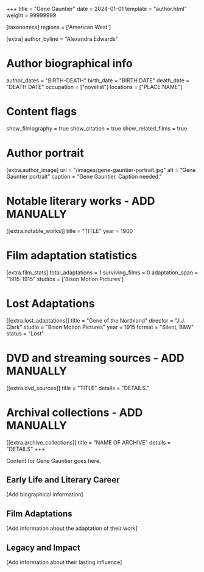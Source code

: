 +++
title = "Gene Gauntier"
date = 2024-01-01
template = "author.html"
weight = 99999999

[taxonomies]
regions = ['American West']

[extra]
author_byline = "Alexandra Edwards"

# Author biographical info
author_dates = "BIRTH-DEATH"
birth_date = "BIRTH DATE"
death_date = "DEATH DATE"
occupation = ["novelist"]
locations = ["PLACE NAME"]

# Content flags
show_filmography = true
show_citation = true
show_related_films = true

# Author portrait
[extra.author_image]
url = "/images/gene-gauntier-portrait.jpg"
alt = "Gene Gauntier portrait"
caption = "Gene Gauntier. Caption needed."

# Notable literary works - ADD MANUALLY
[[extra.notable_works]]
title = "TITLE"
year = 1900

# Film adaptation statistics
[extra.film_stats]
total_adaptations = 1
surviving_films = 0
adaptation_span = "1915-1915"
studios = ['Bison Motion Pictures']
# Lost Adaptations
[[extra.lost_adaptations]]
title = "Gene of the Northland"
director = "J.J. Clark"
studio = "Bison Motion Pictures"
year = 1915
format = "Silent, B&W"
status = "Lost"


# DVD and streaming sources - ADD MANUALLY
[[extra.dvd_sources]]
title = "TITLE"
details = "DETAILS."

# Archival collections - ADD MANUALLY
[[extra.archive_collections]]
title = "NAME OF ARCHIVE"
details = "DETAILS"
+++

Content for Gene Gauntier goes here. 

## Early Life and Literary Career

[Add biographical information]

## Film Adaptations

[Add information about the adaptation of their work]

## Legacy and Impact

[Add information about their lasting influence]
